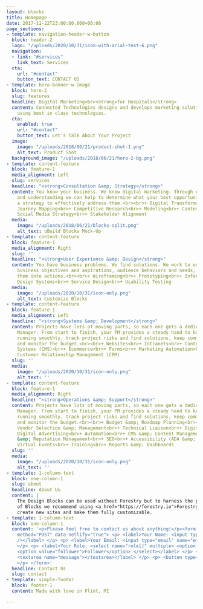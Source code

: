 ```yaml
---
layout: blocks
title: Homepage
date: 2017-11-22T23:00:00.000+00:00
page_sections:
- template: navigation-header-w-button
  block: header-2
  logo: "/uploads/2020/10/31/icon-with-arial-text-6.png"
  navigation:
  - link: "#services"
    link_text: Services
  cta:
    url: "#contact"
    button_text: CONTACT US
- template: hero-banner-w-image
  block: hero-2
  slug: features
  headline: Digital Marketing<br><strong>for Hospitals</strong>
  content: Connected Technologies designs and develops marketing solutions for hospitals
    using best in class technologies.
  cta:
    enabled: true
    url: "#contact"
    button_text: Let's Talk About Your Project
  image:
    image: "/uploads/2018/06/21/product-shot-1.png"
    alt_text: Product Shot
  background_image: "/uploads/2018/06/21/hero-2-bg.png"
- template: content-feature
  block: feature-1
  media_alignment: Left
  slug: services
  headline: "<strong>Consultation &amp; Strategy</strong>"
  content: You know your business. We know digital marketing. Through collaboration
    and understanding we can help to determine what your best opportunities are design
    a strategy to effectively address them.<br><br>+ Digital Transformation<br>+ User
    Journey Mapping<br>+ Competitive Research<br>+ Modeling<br>+ Content Strategy<br>+
    Social Media Strategy<br>+ Stakeholder Alignment
  media:
    image: "/uploads/2018/06/21/blocks-split.png"
    alt_text: uBuild Blocks Mock-Up
- template: content-feature
  block: feature-1
  media_alignment: Right
  slug: ''
  headline: "<strong>User Experience &amp; Design</strong>"
  content: You have business problems. We find solutions. We work to understand your
    business objectives and aspirations, audience behaviors and needs, and then translate
    them into actions.<br><br>+ Wireframing<br>+ Prototyping<br>+ Information Architecture<br>+
    Design Systems<br>+ Service Design<br>+ Usability Testing
  media:
    image: "/uploads/2020/10/31/icon-only.png"
    alt_text: Customize Blocks
- template: content-feature
  block: feature-1
  media_alignment: Left
  headline: "<strong>Systems &amp; Development</strong>"
  content: Projects have lots of moving parts, so each one gets a dedicated Project
    Manager. From start to finish, your PM provides a steady hand to keep schedules
    running smoothly, track project risks and find solutions, keep communication flowing,
    and monitor the budget.<br><br>+ Websites<br>+ Intranets<br>+ Content Management
    Systems (CMS)<br>+ Ecommerce<br>+ Forms<br>+ Marketing Automation<br>+ Telehealth<br>+
    Customer Relationship Management (CRM)
  slug: ''
  media:
    image: "/uploads/2020/10/31/icon-only.png"
    alt_text: ''
- template: content-feature
  block: feature-1
  media_alignment: Right
  headline: "<strong>Operations &amp; Support</strong>"
  content: Projects have lots of moving parts, so each one gets a dedicated Project
    Manager. From start to finish, your PM provides a steady hand to keep schedules
    running smoothly, track project risks and find solutions, keep communication flowing,
    and monitor the budget.<br><br>+ Budget &amp; Roadmap Planning<br>+ Project Management<br>+
    Vendor Selection &amp; Management<br>+ Technical Liaison<br>+ Digital Audits<br>+
    Digital Advertising<br>+ Automation<br>+ CMS &amp; Content Management<br>+ Location
    &amp; Reputation Management<br>+ SEO<br>+ Accessibility (ADA &amp; WCAG Compliance)<br>+
    Virtual Events<br>+ Training<br>+ Reports &amp; Dashboards
  slug: ''
  media:
    image: "/uploads/2020/10/31/icon-only.png"
    alt_text: ''
- template: 1-column-text
  block: one-column-1
  slug: about
  headline: About Us
  content: |
    The Design Blocks can be used without Forestry but to harness the power
    of Blocks we recommend using <a href="https://forestry.io">Forestry</a>. Once the site is imported you can immediately
    create new sites and make them fully customizable.
- template: 1-column-text
  block: one-column-1
  content: '<p>Please feel free to contact us about anything!</p><form name="contact"
    method="POST" data-netlify="true"> <p> <label>Your Name: <input type="text" name="name"
    /></label> </p> <p> <label>Your Email: <input type="email" name="email" /></label>
    </p> <p> <label>Your Role: <select name="role[]" multiple> <option value="leader">Leader</option>
    <option value="follower">Follower</option> </select></label> </p> <p> <label>Message:
    <textarea name="message"></textarea></label> </p> <p> <button type="submit">Send</button>
    </p> </form>'
  headline: Contact Us
  slug: contact
- template: simple-footer
  block: footer-1
  content: Made with love in Flint, MI

---
```

